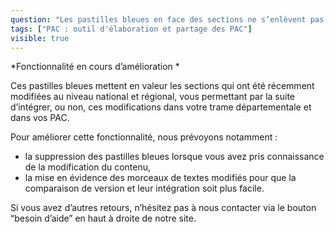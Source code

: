 ```yaml
---
question: "Les pastilles bleues en face des sections ne s’enlèvent pas, pourquoi ? "
tags: ["PAC : outil d'élaboration et partage des PAC"]
visible: true
---
```

*Fonctionnalité en cours d’amélioration * 

Ces pastilles bleues mettent en valeur les sections qui ont été récemment modifiées au niveau national et régional, vous permettant par la suite d’intégrer, ou non, ces modifications dans votre trame départementale et dans vos PAC. 

Pour améliorer cette fonctionnalité, nous prévoyons notamment : 
- la suppression des pastilles bleues lorsque vous avez pris connaissance de la modification du contenu, 
- la mise en évidence des morceaux de textes modifiés pour que la comparaison de version et leur intégration soit plus facile.

Si vous avez d’autres retours, n’hésitez pas à nous contacter via le bouton “besoin d’aide” en haut à droite de notre site. 
